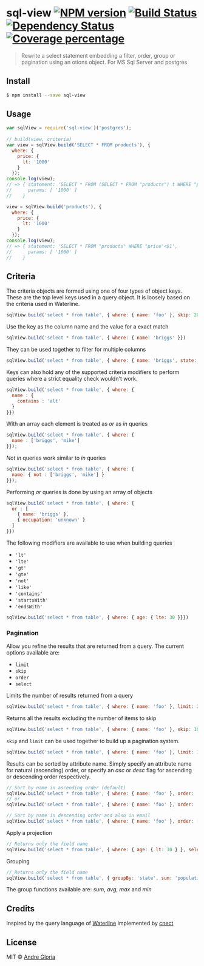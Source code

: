 # sql-view [![NPM version][npm-image]][npm-url] [![Build Status][travis-image]][travis-url] [![Dependency Status][daviddm-image]][daviddm-url] [![Coverage percentage][coveralls-image]][coveralls-url]
> Rewrite a select statement embedding a filter, order, group or pagination using an otions object.
 For MS Sql Server and postgres

## Install

```sh
$ npm install --save sql-view
```


## Usage

```js
var sqlView = require('sql-view')('postgres');
        
// build(view, criteria)        
var view = sqlView.build('SELECT * FROM products'), {
  where: {
    price: {
      lt: '1000'
    }
  });
console.log(view); 
// => { statement: 'SELECT * FROM (SELECT * FROM "products") t WHERE "price"<$1',
//      params: [ '1000' ]
//    }

view = sqlView.build('products'), {
  where: {
    price: {
      lt: '1000'
    }
  });
console.log(view); 
// => { statement: 'SELECT * FROM "products" WHERE "price"<$1',
//      params: [ '1000' ]
//    }

```

## Criteria

The criteria objects are formed using one of four types of object keys. These are the top level
keys used in a query object. It is loosely based on the criteria used in Waterline.

```javascript
sqlView.build('select * from table', { where: { name: 'foo' }, skip: 20, limit: 10, order: 'name DESC' });
```

Use the key as the column name and the value for a exact match

```javascript
sqlView.build('select * from table', { where: { name: 'briggs' }})
```
They can be used together to filter for multiple columns

```javascript
sqlView.build('select * from table', { where: { name: 'briggs', state: 'california' }})
```
Keys can also hold any of the supported criteria
modifiers to perform queries where a strict equality check wouldn't work.

```javascript
sqlView.build('select * from table', { where: {
  name : {
    contains : 'alt'
  }
}})
```
With an array each element is treated as _or_ as _in_ queries

```javascript
sqlView.build('select * from table', { where: {
  name : ['briggs', 'mike']
}});
```

_Not in_ queries work similar to _in_ queries

```javascript
sqlView.build('select * from table', { where: {
  name: { not : ['briggs', 'mike'] }
}});
```

Performing _or_ queries is done by using an array of objects

```javascript
sqlView.build('select * from table', { where: {
  or : [
    { name: 'briggs' },
    { occupation: 'unknown' }
  ]
}})
```

The following modifiers are available to use when building queries

* `'lt'`
* `'lte'`
* `'gt'`
* `'gte'`
* `'not'`
* `'like'`
* `'contains'`
* `'startsWith'`
* `'endsWith'`

```javascript
sqlView.build('select * from table', { where: { age: { lte: 30 }}})
```
### Pagination

Allow you refine the results that are returned from a query. The current options
available are:

* `limit`
* `skip`
* `order`
* `select`

Limits the number of results returned from a query

```javascript
sqlView.build('select * from table', { where: { name: 'foo' }, limit: 20 })
```

Returns all the results excluding the number of items to skip

```javascript
sqlView.build('select * from table', { where: { name: 'foo' }, skip: 10 });
```

`skip` and `limit` can be used together to build up a pagination system.

```javascript
sqlView.build('select * from table', { where: { name: 'foo' }, limit: 10, skip: 10 });
```

Results can be sorted by attribute name. Simply specify an attribute name for natural (ascending)
order, or specify an _asc_ or _desc_ flag for ascending or descending order respectively.

```javascript
// Sort by name in ascending order (default)
sqlView.build('select * from table', { where: { name: 'foo' }, order: 'name' });
// or
sqlView.build('select * from table', { where: { name: 'foo' }, order: 'name asc' });

// Sort by name in descending order and also in email
sqlView.build('select * from table', { where: { name: 'foo' }, order: ['name desc', 'email'] });

```

Apply a projection

```javascript
// Returns only the field name
sqlView.build('select * from table', { where: { age: { lt: 30 } }, select: ['name'] })
```

Grouping

```javascript
// Returns only the field name
sqlView.build('select * from table', { groupBy: 'state', sum: 'population' })
```

The group functions available are: _sum_, _avg_, _max_ and _min_

## Credits

Inspired by the query language of [Waterline](https://github.com/balderdashy/waterline)
implemented by [cnect](https://github.com/cnect/sails-sqlserver)

## License

MIT © [Andre Gloria]()


[npm-image]: https://badge.fury.io/js/sql-view.svg
[npm-url]: https://npmjs.org/package/sql-view
[travis-image]: https://travis-ci.org/andrglo/sql-view.svg?branch=master
[travis-url]: https://travis-ci.org/andrglo/sql-view
[daviddm-image]: https://david-dm.org/andrglo/sql-view.svg?theme=shields.io
[daviddm-url]: https://david-dm.org/andrglo/sql-view
[coveralls-image]: https://coveralls.io/repos/andrglo/sql-view/badge.svg
[coveralls-url]: https://coveralls.io/r/andrglo/sql-view
